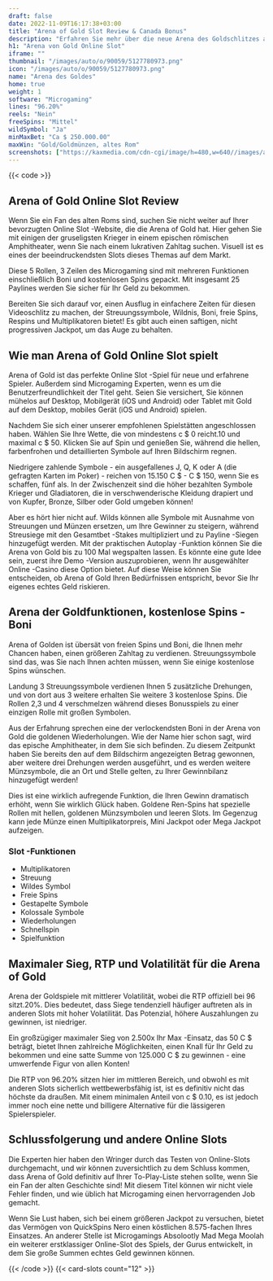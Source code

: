 ```yaml
---
draft: false
date: 2022-11-09T16:17:38+03:00
title: "Arena of Gold Slot Review & Canada Bonus"
description: "Erfahren Sie mehr über die neue Arena des Goldschlitzes aus dem Mikrogaming, einschließlich der Auszahlungen, der Volatilität, der RTP und den kostenlosen Spins und Casino -Bonus von den besten kanadischen Online -Casinos!"
h1: "Arena von Gold Online Slot"
iframe: ""
thumbnail: "/images/auto/o/90059/5127780973.png"
icon: "/images/auto/o/90059/5127780973.png"
name: "Arena des Goldes"
home: true
weight: 1
software: "Microgaming"
lines: "96.20%"
reels: "Nein"
freeSpins: "Mittel"
wildSymbol: "Ja"
minMaxBet: "Ca $ 250.000.00"
maxWin: "Gold/Goldmünzen, altes Rom"
screenshots: ["https://kaxmedia.com/cdn-cgi/image/h=480,w=640//images/auto/o/90064/75c21420eb.jpeg"]
---
```


{{< code >}}<h2>Arena of Gold Online Slot Review</h2><p>Wenn Sie ein Fan des alten Roms sind, suchen Sie nicht weiter auf Ihrer bevorzugten Online Slot -Website, die die Arena of Gold hat. Hier gehen Sie mit einigen der gruseligsten Krieger in einem epischen römischen Amphitheater, wenn Sie nach einem lukrativen Zahltag suchen. Visuell ist es eines der beeindruckendsten Slots dieses Themas auf dem Markt.</p><p>Diese 5 Rollen, 3 Zeilen des Microgaming sind mit mehreren Funktionen einschließlich Boni und kostenlosen Spins gepackt. Mit insgesamt 25 Paylines werden Sie sicher für Ihr Geld zu bekommen.</p><p>Bereiten Sie sich darauf vor, einen Ausflug in einfachere Zeiten für diesen Videoschlitz zu machen, der Streuungssymbole, Wildnis, Boni, freie Spins, Respins und Multiplikatoren bietet! Es gibt auch einen saftigen, nicht progressiven Jackpot, um das Auge zu behalten.</p><h2>Wie man Arena of Gold Online Slot spielt</h2><p>Arena of Gold ist das perfekte Online Slot -Spiel für neue und erfahrene Spieler. Außerdem sind Microgaming Experten, wenn es um die Benutzerfreundlichkeit der Titel geht. Seien Sie versichert, Sie können mühelos auf Desktop, Mobilgerät (iOS und Android) oder Tablet mit Gold auf dem Desktop, mobiles Gerät (iOS und Android) spielen.</p><p>Nachdem Sie sich einer unserer empfohlenen Spielstätten angeschlossen haben. Wählen Sie Ihre Wette, die von mindestens c $ 0 reicht.10 und maximal c $ 50. Klicken Sie auf Spin und genießen Sie, während die hellen, farbenfrohen und detaillierten Symbole auf Ihren Bildschirm regnen.</p><p>Niedrigere zahlende Symbole - ein ausgefallenes J, Q, K oder A (die gefragten Karten im Poker) - reichen von 15.150 C $ - C $ 150, wenn Sie es schaffen, fünf als. In der Zwischenzeit sind die höher bezahlten Symbole Krieger und Gladiatoren, die in verschwenderische Kleidung drapiert und von Kupfer, Bronze, Silber oder Gold umgeben können!</p><p>Aber es hört hier nicht auf. Wilds können alle Symbole mit Ausnahme von Streuungen und Münzen ersetzen, um Ihre Gewinner zu steigern, während Streusiege mit den Gesamtbet -Stakes multipliziert und zu Payline -Siegen hinzugefügt werden. Mit der praktischen Autoplay -Funktion können Sie die Arena von Gold bis zu 100 Mal wegspalten lassen. Es könnte eine gute Idee sein, zuerst ihre Demo -Version auszuprobieren, wenn Ihr ausgewählter Online -Casino diese Option bietet. Auf diese Weise können Sie entscheiden, ob Arena of Gold Ihren Bedürfnissen entspricht, bevor Sie Ihr eigenes echtes Geld riskieren.</p><h2>Arena der Goldfunktionen, kostenlose Spins -Boni</h2><p>Arena of Golden ist übersät von freien Spins und Boni, die Ihnen mehr Chancen haben, einen größeren Zahltag zu verdienen. Streuungssymbole sind das, was Sie nach Ihnen achten müssen, wenn Sie einige kostenlose Spins wünschen.</p><p>Landung 3 Streuungssymbole verdienen Ihnen 5 zusätzliche Drehungen, und von dort aus 3 weitere erhalten Sie weitere 3 kostenlose Spins. Die Rollen 2,3 und 4 verschmelzen während dieses Bonusspiels zu einer einzigen Rolle mit großen Symbolen.</p><p>Aus der Erfahrung sprechen eine der verlockendsten Boni in der Arena von Gold die goldenen Wiederholungen. Wie der Name hier schon sagt, wird das epische Amphitheater, in dem Sie sich befinden. Zu diesem Zeitpunkt haben Sie bereits den auf dem Bildschirm angezeigten Betrag gewonnen, aber weitere drei Drehungen werden ausgeführt, und es werden weitere Münzsymbole, die an Ort und Stelle gelten, zu Ihrer Gewinnbilanz hinzugefügt werden!</p><p>Dies ist eine wirklich aufregende Funktion, die Ihren Gewinn dramatisch erhöht, wenn Sie wirklich Glück haben. Goldene Ren-Spins hat spezielle Rollen mit hellen, goldenen Münzsymbolen und leeren Slots. Im Gegenzug kann jede Münze einen Multiplikatorpreis, Mini Jackpot oder Mega Jackpot aufzeigen.</p><h3>
Slot -Funktionen</h3><ul>
<li></span>
Multiplikatoren</li>
<li></span>
Streuung</li>
<li></span>
Wildes Symbol</li>
<li></span>
Freie Spins</li>
<li></span>
Gestapelte Symbole</li>
<li></span>
Kolossale Symbole</li>
<li></span>
Wiederholungen</li>
<li></span>
Schnellspin</li>
<li></span>
Spielfunktion</li></ul><h2>Maximaler Sieg, RTP und Volatilität für die Arena of Gold</h2><p>Arena der Goldspiele mit mittlerer Volatilität, wobei die RTP offiziell bei 96 sitzt.20%. Dies bedeutet, dass Siege tendenziell häufiger auftreten als in anderen Slots mit hoher Volatilität. Das Potenzial, höhere Auszahlungen zu gewinnen, ist niedriger.</p><p>Ein großzügiger maximaler Sieg von 2.500x Ihr Max -Einsatz, das 50 C $ beträgt, bietet Ihnen zahlreiche Möglichkeiten, einen Knall für Ihr Geld zu bekommen und eine satte Summe von 125.000 C $ zu gewinnen - eine umwerfende Figur von allen Konten!</p><p>Die RTP von 96.20% sitzen hier im mittleren Bereich, und obwohl es mit anderen Slots sicherlich wettbewerbsfähig ist, ist es definitiv nicht das höchste da draußen. Mit einem minimalen Anteil von c $ 0.10, es ist jedoch immer noch eine nette und billigere Alternative für die lässigeren Spielerspieler.</p><h2>Schlussfolgerung und andere Online Slots</h2><p>Die Experten hier haben den Wringer durch das Testen von Online-Slots durchgemacht, und wir können zuversichtlich zu dem Schluss kommen, dass Arena of Gold definitiv auf Ihrer To-Play-Liste stehen sollte, wenn Sie ein Fan der alten Geschichte sind! Mit diesem Titel können wir nicht viele Fehler finden, und wie üblich hat Microgaming einen hervorragenden Job gemacht.</p><p>Wenn Sie Lust haben, sich bei einem größeren Jackpot zu versuchen, bietet das Vermögen von QuickSpins Nero einen köstlichen 8.575-fachen Ihres Einsatzes. An anderer Stelle ist Microgamings Absolootly Mad Mega Moolah ein weiterer erstklassiger Online-Slot des Spiels, der Gurus entwickelt, in dem Sie große Summen echtes Geld gewinnen können.</p>{{< /code >}}
 {{< card-slots count="12" >}}